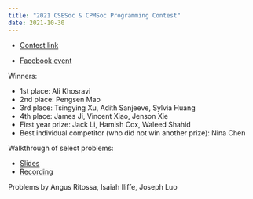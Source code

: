 ```yaml
---
title: "2021 CSESoc & CPMSoc Programming Contest"
date: 2021-10-30
---
```


- [Contest link](https://www.hackerrank.com/contests/csesoc-x-cpmsoc-programming-contest-2021/challenges)
<!--more-->
- [Facebook event](https://www.facebook.com/events/1164508914354281)

Winners:
    
- 1st place: Ali Khosravi
- 2nd place: Pengsen Mao
- 3rd place: Tsingying Xu, Adith Sanjeeve, Sylvia Huang
- 4th place: James Ji, Vincent Xiao, Jenson Xie
- First year prize: Jack Li, Hamish Cox, Waleed Shahid
- Best individual competitor (who did not win another prize): Nina Chen
    
Walkthrough of select problems:

- [Slides](/assets/workshops/programming/2021/t3contest.pdf)
- [Recording](https://youtu.be/oTeLXRQa0DQ)

Problems by Angus Ritossa, Isaiah Iliffe, Joseph Luo